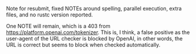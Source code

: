 Note for resubmit, fixed NOTEs around spelling, parallel execution, extra files, and no rustc version reported.

One NOTE will remain, which is a 403 from https://platform.openai.com/tokenizer. This is, I think, a false positive as the user-agent of the URL checker is blocked by OpenAI, in other words, the URL is correct but seems to block when checked automatically.
